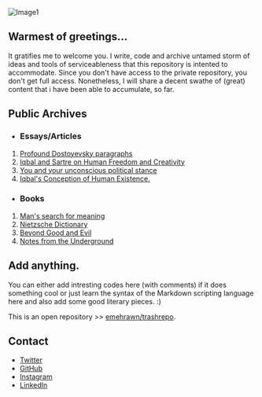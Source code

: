 ![Image1](https://i1.wp.com/holeousia.com/wp-content/uploads/2017/08/fyodor-dostoyevsky-42.jpg?ssl=1)

## Warmest of greetings...
It gratifies me to welcome you. I write, code and archive untamed storm of ideas and tools of serviceableness that this repository is intented to accommodate. Since you don't have access to the private repository, you don't get full access. Nonetheless, I will share a decent swathe of (great) content that i have been able to accumulate, so far. 

## Public Archives
- ### Essays/Articles
1. [Profound Dostoyevsky paragraphs](https://github.com/emehrawn/emehrawn.github.io/blob/main/dostoyevsky.md)
2. [Iqbal and Sartre on Human Freedom and Creativity](https://github.com/emehrawn/emehrawn.github.io/blob/main/Iqbal%20and%20Sarte.md)
3. [You and your unconscious political stance](https://github.com/emehrawn/emehrawn.github.io/blob/main/01.%20You%20and%20your%20unconscious%20political%20stance..pdf)
4. [Iqbal's Conception of Human Existence.](https://github.com/emehrawn/emehrawn.github.io/blob/main/iqbalexistence.md)

- ### Books
1. [Man's search for meaning](https://github.com/emehrawn/emehrawn.github.io/blob/main/Man's%20Search%20For%20Meaning%20(%20PDFDrive.com%20).pdf)
2. [Nietzsche Dictionary](https://github.com/emehrawn/emehrawn.github.io/blob/main/The%20Nietzsche%20Dictionary.pdf)
3. [Beyond Good and Evil](https://github.com/emehrawn/emehrawn.github.io/blob/main/beyond-good-and-evil.pdf)
4. [Notes from the Underground](https://github.com/emehrawn/emehrawn.github.io/blob/main/notes-from-the-underground.pdf)


## Add anything.

You can either add intresting codes here (with comments) if it does something cool or just learn the syntax of the Markdown scripting language here and also add some good literary pieces. :)

This is an open repository >> [emehrawn/trashrepo](https://github.com/emehrawn/trashrepo). 

## Contact
  
- [Twitter](https://twitter.com/kladenstien9) 
- [GitHub](https://github.com/emehrawn) 
- [Instagram ](https://instagram.com/alimehrawn)
- [LinkedIn](https://www.linkedin.com/in/mehran-ali-ansari-ba100516b/)
